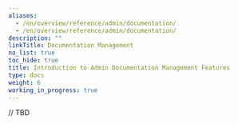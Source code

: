 ```yaml
---
aliases:
  - /en/overview/reference/admin/documentation/
  - /en/overview/reference/admin/documentation/
description: ""
linkTitle: Documentation Management
no_list: true
toc_hide: true
title: Introduction to Admin Documentation Management Features
type: docs
weight: 6
working_in_progress: true
---
```


// TBD

